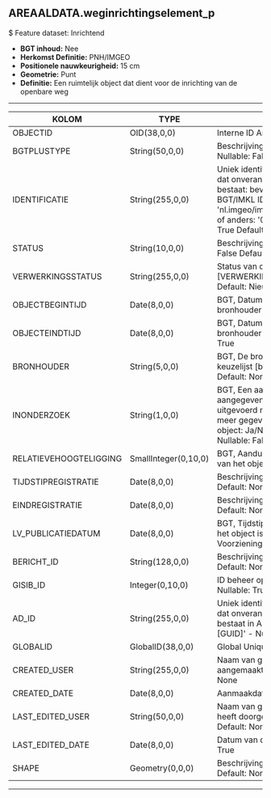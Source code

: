 ## AREAALDATA.weginrichtingselement_p

$ Feature dataset: Inrichtend

* __BGT inhoud:__ Nee
* __Herkomst Definitie:__ PNH/IMGEO
* __Positionele nauwkeurigheid:__ 15 cm
* __Geometrie:__ Punt
* __Definitie:__ 	Een ruimtelijk object dat dient voor de inrichting van de openbare weg


***

|KOLOM                          |TYPE          	    |DEFINITIE|
|------                        	|----             	|-----    |
|OBJECTID                       |OID(38,0,0)        |Interne ID ArcGIS - Nullable: False|
|BGTPLUSTYPE                    |String(50,0,0)     |Beschrijving - keuzelijst [typeWGIPunt] Nullable: False Default: None|
|IDENTIFICATIE                  |String(255,0,0)    |Uniek identificatienummer voor het object dat onveranderlijk is zolang het object bestaat: bevat indien van toepassing BGT/IMKL ID in format 'nl.imgeo/imkl.bronhouderscode.LokaalID' of anders: '00000'.LokaalID - Nullable: True Default: None|
|STATUS                         |String(10,0,0)     |Beschrijving - keuzelijst [status] Nullable: False Default: :bestaand|
|VERWERKINGSSTATUS              |String(255,0,0)    |Status van de gegevens, keuzelijst [VERWERKINGSSTATUS] - Nullable: False Default: Nieuwl|
|OBJECTBEGINTIJD                |Date(8,0,0)        |BGT, Datum waarop het object bij de bronhouder is ontstaan - Nullable: False|
|OBJECTEINDTIJD                 |Date(8,0,0)        |BGT, Datum waarop het object bij de bronhouder niet meer geldig is - Nullable: True|
|BRONHOUDER                     |String(5,0,0)      |BGT, De bronhoudercode van het object, keuzelijst [bronhouder] - Nullable: False Default: None|
|INONDERZOEK                    |String(1,0,0)      |BGT, Een aanduiding waarmee wordt aangegeven dat een onderzoek wordt uitgevoerd naar de juistheid van een of meer gegevens van het betreffende object: Ja/Nee, keuzelijst [jaNee] Nullable: False Default: N|
|RELATIEVEHOOGTELIGGING         |SmallInteger(0,10,0)|BGT, Aanduiding voor de relatieve hoogte van het object - Nullable: False Default: 0|
|TIJDSTIPREGISTRATIE            |Date(8,0,0)        |Beschrijving - keuzelijst [] Nullable: True Default: None|
|EINDREGISTRATIE                |Date(8,0,0)        |Beschrijving - keuzelijst [] Nullable: True Default: None|
|LV_PUBLICATIEDATUM             |Date(8,0,0)        |BGT, Tijdstip waarop deze instantie van het object is opgenomen in de Landelijke Voorziening - Nullable: True|
|BERICHT_ID                     |String(128,0,0)    |Beschrijving - keuzelijst [] Nullable: True Default: None|
|GISIB_ID                       |Integer(0,10,0)    |ID beheer openbare ruimte (GISIB) - Nullable: True|
|AD_ID                               |String(255,0,0)    |Uniek identificatienummer voor het object dat onveranderlijk is zolang het object bestaat in Areaaldata: in format 'AD.[GUID]' - Nullable: False Default: None|
|GLOBALID                       |GlobalID(38,0,0)   |Global Unique Identifier - Nullable: False|
|CREATED_USER                   |String(255,0,0)    |Naam van gebruiker die de rij heeft aangemaakt - Nullable: True Default: None|
|CREATED_DATE                   |Date(8,0,0)        |Aanmaakdatum - Nullable: True|
|LAST_EDITED_USER               |String(50,0,0)     |Naam van gebruiker die de laatste mutatie heeft doorgevoerd - Nullable: True Default: None|
|LAST_EDITED_DATE               |Date(8,0,0)        |Datum van de laatste mutatie - Nullable: True|
|SHAPE                          |Geometry(0,0,0)    |Beschrijving: - keuzelijst [] Nullable: True Default: None|


***
